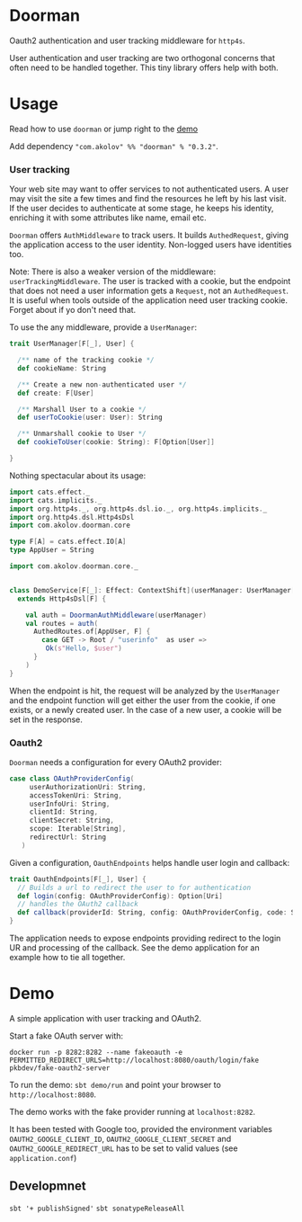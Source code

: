 # Doorman

Oauth2 authentication and user tracking middleware for `http4s`.

User authentication and user tracking are two orthogonal concerns that often
need to be handled together. This tiny library offers help with both.

# Usage

Read how to use `doorman` or jump right to the [demo](#demo)

Add dependency ```"com.akolov" %% "doorman" % "0.3.2"```.

### User tracking

Your web site may want to offer services to not authenticated users. A user may visit the site
a few times and find the resources he left by his last visit. 
If the user decides to authenticate at some stage, he
keeps his identity, enriching it with some attributes like name, email etc. 

`Doorman` offers `AuthMiddleware` to track users. It builds
`AuthedRequest`, giving the application access to the user identity. Non-logged users 
have identities too.


Note: There is also a weaker version of the middleware: `userTrackingMiddleware`. 
The user is tracked with a cookie,
but the endpoint that does not need a user information gets a `Request`, 
not an `AuthedRequest`. It is useful when tools outside of the application need user tracking cookie.
Forget about if yo don't need that.

To use the any middleware, provide a `UserManager`:

```scala
trait UserManager[F[_], User] {

  /** name of the tracking cookie */
  def cookieName: String

  /** Create a new non-authenticated user */
  def create: F[User]

  /** Marshall User to a cookie */
  def userToCookie(user: User): String

  /** Unmarshall cookie to User */
  def cookieToUser(cookie: String): F[Option[User]]

}
```

Nothing spectacular about its usage:

```scala mdoc:invisible
import cats.effect._
import cats.implicits._
import org.http4s._, org.http4s.dsl.io._, org.http4s.implicits._
import org.http4s.dsl.Http4sDsl
import com.akolov.doorman.core

type F[A] = cats.effect.IO[A]
type AppUser = String

import com.akolov.doorman.core._
```

```scala mdoc

class DemoService[F[_]: Effect: ContextShift](userManager: UserManager[F, AppUser])
  extends Http4sDsl[F] {

    val auth = DoormanAuthMiddleware(userManager)
    val routes = auth(
      AuthedRoutes.of[AppUser, F] {
        case GET -> Root / "userinfo"  as user =>
         Ok(s"Hello, $user")
      }
    )
}
```   

When the endpoint is hit, the request will be analyzed by the `UserManager` 
and the endpoint function will get either the user from the cookie, 
if one exists,
or a newly created user. 
In the case of a new user, a cookie will be set in the response. 

   
### Oauth2
   
`Doorman` needs a configuration for every OAuth2 provider:

```scala  mdoc
case class OAuthProviderConfig(
     userAuthorizationUri: String,
     accessTokenUri: String,
     userInfoUri: String,
     clientId: String,
     clientSecret: String,
     scope: Iterable[String],
     redirectUrl: String
   )
```

Given a configuration, `OauthEndpoints` helps handle user login and callback:

```scala mdoc
trait OauthEndpoints[F[_], User] {
  // Builds a url to redirect the user to for authentication
  def login(config: OAuthProviderConfig): Option[Uri]
  // handles the OAuth2 callback
  def callback(providerId: String, config: OAuthProviderConfig, code: String): F[Either[String, User]]
}
```
The application needs to expose endpoints providing redirect to the login UR 
and processing of the callback.
See the demo application for an example how to tie all together.


# Demo

A simple application with user tracking and OAuth2. 

Start a fake OAuth server with:

`docker run -p 8282:8282 --name fakeoauth -e PERMITTED_REDIRECT_URLS=http://localhost:8080/oauth/login/fake  pkbdev/fake-oauth2-server`

To run the demo: `sbt demo/run` and point your browser to `http://localhost:8080`.

The demo works with the fake provider running at `localhost:8282`. 

It has been tested with Google too, provided 
 the environment variables `OAUTH2_GOOGLE_CLIENT_ID`, `OAUTH2_GOOGLE_CLIENT_SECRET` and
  `OAUTH2_GOOGLE_REDIRECT_URL` has to be set to valid values (see `application.conf`)


## Developmnet

`sbt '+ publishSigned'`
`sbt sonatypeReleaseAll`
 


 


